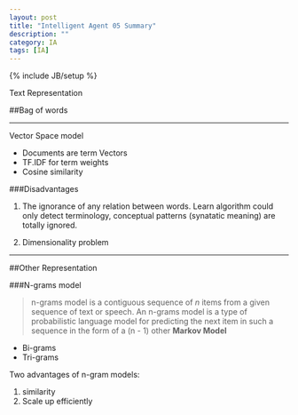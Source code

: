 ```yaml
---
layout: post
title: "Intelligent Agent 05 Summary"
description: ""
category: IA
tags: [IA]
---
```

{% include JB/setup %}

Text Representation

<!--more-->

##Bag of words

---

Vector Space model

- Documents are term Vectors
- TF.IDF for term weights
- Cosine similarity

###Disadvantages

1. The ignorance of any relation between words. Learn algorithm could only detect terminology, conceptual patterns (synatatic meaning)
are totally ignored.

2. Dimensionality problem

---

##Other Representation

###N-grams model

> n-grams model is a contiguous sequence of $n$ items from a given sequence of text or speech. An n-grams model is a type of 
probabilistic language model for predicting the next item in such a sequence in the form of a (n - 1) other **Markov Model**

- Bi-grams
- Tri-grams

Two advantages of n-gram models:

1. similarity
2. Scale up efficiently




